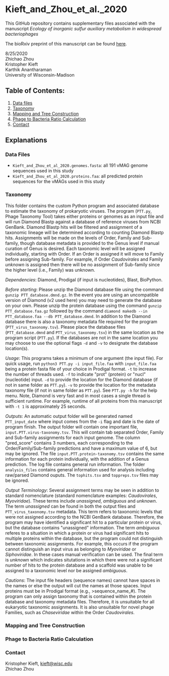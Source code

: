 # Kieft_and_Zhou_et_al._2020

This GitHub repository contains supplementary files associated with the manuscript _Ecology of inorganic sulfur auxiliary metabolism in widespread bacteriophages_

The bioRxiv preprint of this manuscript can be found [here](https://www.biorxiv.org/content/10.1101/2020.08.24.253096v1). 

8/25/2020  
Zhichao Zhou  
Kristopher Kieft  
Karthik Anantharaman  
University of Wisconsin-Madison  


## Table of Contents:
1. [Data files](#data)
2. [Taxonomy](#taxonomy)
3. [Mapping and Tree Construction](#map)
4. [Phage to Bacteria Ratio Calculation](#ratio)
5. [Contact](#contact)


## Explanations


### Data Files <a name="data"></a>

* `Kieft_and_Zhou_et_al_2020.genomes.fasta`: all 191 vMAG genome sequences used in this study  
* `Kieft_and_Zhou_et_al_2020.proteins.faa`: all predicted protein sequences for the vMAGs used in this study  


### Taxonomy <a name="taxonomy"></a>
This folder contains the custom Python program and associated database to estimate the taxonomy of prokaryotic viruses. The program (`PTT.py`, Phage Taxonomy Tool) takes either proteins or genomes as an input file and will run Diamond Blastp against a database of reference viruses from NCBI GenBank. Diamond Blastp hits will be filtered and assignment of a taxonomic lineage will be determined according to counting Diamond Blastp hits. Assignments will be made on the levels of Order, Family and Sub-family, though database metadata is provided to the Genus level if manual curation of Genus is desired. Each taxonomic level will be assigned individually, starting with Order. If an Order is assigned it will move to Family before assigning Sub-family. For example, if Order _Caudovirales_ and Family _unknown_ is assigned then there will be no assignment of Sub-family since the higher level (i.e., Family) was unknown.  

_Dependencies_: Diamond, Prodigal (if input is nucleotides), Blast, BioPython. 

_Before starting_: Please unzip the Diamond database file using the command `gunzip PTT_database.dmnd.gz`. In the event you are using an uncompatible version of Diamond (v2 used here) you may need to generate the database on your own. Please unzip the protein database using the command `gunzip PTT_database.faa.gz` followed by the command `diamond makedb --in PTT_database.faa --db PTT_database.dmnd`. In addition to the Diamond database there is also a taxonomy metadata file required for the program (`PTT_virus_taxonomy.tsv`). Please place the database files (`PTT_database.dmnd` and `PTT_virus_taxonomy.tsv`) in the same location as the program script (`PTT.py`). If the databases are not in the same location you may choose to use the optional flags `-d` and `-v` to designate the database location(s).  

_Usage_: This programs takes a minimum of one argument (the input file). For quick usage, run `python3 PTT.py -i input_file.faa` with `input_file.faa` being a protein fasta file of your choice in Prodigal format. `-t` to increase the number of threads used. `-f` to indicate "prot" (protein) or "nucl" (nucleotide) input. `-d` to provide the location for the Diamond database (if not in same folder as `PTT.py`). `-v` to provide the location for the metadata taxonomy file (if not in same folder as `PTT.py`). See `PTT.py -h` for the help menu. Note, Diamond is very fast and in most cases a single thread is sufficient runtime. For example, runtime of all proteins from this manuscript with `-t 1` is approximately 25 seconds.  

_Outputs_: An automatic output folder will be generated named `PTT_input_date` where input comes from the `-i` flag and date is the date of program finish. The output folder will contain one important file, `input.PTT.virus-taxonomy.tsv`. This will contain tab separated Order, Family and Sub-family assignments for each input genome. The column "pred_score" contains 3 numbers, each corresponding to the Order/Family/Sub-family predictions and have a maximum value of 6, but may be ignored. The file `input.PTT.protein-taxonomy.tsv` contains the same information for each protein individually, with the addition of a Genus prediction. The log file contains general run information. The folder `analysis_files` contains general information used for analysis including raw/parsed Diamond ouputs. The `tophits.tsv` and `toppreps.tsv` files may be ignored.  

_Output Terminology_: Several assignment terms may be seen in addition to standard nomenclature (standard nomenclature examples: _Caudovirales_, _Myoviridae_). These terms include _unassigned_, _ambiguous_ and _unknown_. The term _unassigned_ can be found in both the output files and `PTT_virus_taxonomy.tsv` metadata. This term refers to taxonomic levels that were not assigned according to the NCBI GenBank database. Therefore, the program may have identified a significant hit to a particular protein or virus, but the database contains "unassigned" information. The term _ambiguous_ referes to a situation in which a protein or virus had significant hits to multiple proteins within the database, but the program could not distinguish between taxonomic assignments. For example, this occurs if the program cannot distinguish an input virus as belonging to _Myoviridae_ or _Siphoviridae_. In these cases manual verification can be used. The final term is _unknown_ which indicates situtations in which there were not a significant number of hits to the protein database and a scaffold was unable to be assigned to a taxonomic level nor be assigned _ambiguous_. 

_Cautions_: The input file headers (sequence names) cannot have spaces in the names or else the output will cut the names at those spaces. Input proteins must be in Prodigal format (e.g., >sequence_name_#). The program can only assign taxonomy that is contained within the protein database and taxonomy metadata files. Therefore, it is unsuitable for all eukaryotic taxonomic assignments. It is also unsuitable for novel phage Families, such as _Chaseviridae_ within the Order _Caudovirales_. 



### Mapping and Tree Construction <a name="map"></a>


### Phage to Bacteria Ratio Calculation <a name="ratio"></a>





### Contact <a name="contact"></a>

Kristopher Kieft, kieft@wisc.edu  
Zhichao Zhou 
